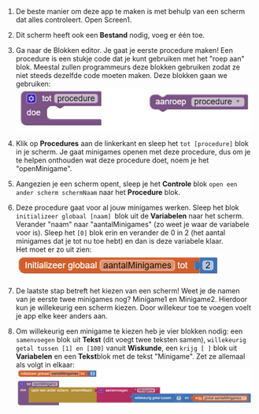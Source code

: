 1. De beste manier om deze app te maken is met behulp van een scherm dat alles controleert. Open Screen1.

2. Dit scherm heeft ook een **Bestand** nodig, voeg er één toe.

3. Ga naar de Blokken editor. Je gaat je eerste procedure maken! Een procedure is een stukje code dat je kunt gebruiken met het "roep aan" blok. Meestal zullen programmeurs deze blokken gebruiken zodat ze niet steeds dezelfde code moeten maken. Deze blokken gaan we gebruiken:  
   ![](assets/AI14.jpg)

4. Klik op **Procedures** aan de linkerkant en sleep het `tot [procedure]` blok in je scherm. Je gaat minigames openen met deze procedure, dus om je te helpen onthouden wat deze procedure doet, noem je het "openMinigame".

5. Aangezien je een scherm opent, sleep je het **Controle** blok `open een ander scherm schermNaam` naar het **Procedure** blok.

6. Deze procedure gaat voor al jouw minigames werken. Sleep het blok `initializeer globaal [naam] `blok uit de **Variabelen** naar het scherm. Verander "naam" naar "aantalMinigames" \(zo weet je waar de variabele voor is\). Sleep het `[0]` blok erin en verander de 0 in 2 \(het aantal minigames dat je tot nu toe hebt\) en dan is deze variabele klaar.  
   Het moet er zo uit zien:  
   ![](assets/AI15.jpg)

7. De laatste stap betreft het kiezen van een scherm! Weet je de namen van je eerste twee minigames nog? Minigame1 en Minigame2. Hierdoor kun je willekeurig een scherm kiezen. Door willekeur toe te voegen voelt je app elke keer anders aan.

8. Om willekeurig een minigame te kiezen heb je vier blokken nodig: een `samenvoegen` blok uit **Tekst** \(dit voegt twee teksten samen\), `willekeurig getal tussen [1] en [100]` vanuit **Wiskunde**, een `krijg [ ]` blok uit **Variabelen** en een **Tekst**blok met de tekst "Minigame". Zet ze allemaal als volgt in elkaar:![](assets/AI16.jpg)



